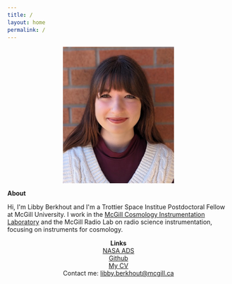```yaml
---
title: /
layout: home
permalink: /
---
```

<p align="center">
<img src="graphics/IMG_7184.jpg" alt="Headshot" width="50%" align="center">
</p>
  
<p align="center">
  
  <b> About </b>
</p>
  
Hi, I'm Libby Berkhout and I'm a Trottier Space Institue Postdoctoral Fellow at McGill University. I work in the <a href="https://sites.google.com/a/mcgillcosmology.ca/mcgillcosmology/">McGill Cosmology Instrumentation Laboratory</a> and the McGill Radio Lab on radio science instrumentation, focusing on instruments for cosmology. 


<p align="center">
<b> Links</b> <br>
  <a href="https://ui.adsabs.harvard.edu/search/q=orcid%3A0000-0002-2293-9639&sort=date+desc">NASA ADS</a> <br>
  <a href="https://github.com/lmberkhout">Github</a> <br>
  <a href="graphics/LibbyBerkhoutCV.pdf">My CV</a> <br>
  Contact me: <a href="mailto:libby.berkhout@mcgill.ca">libby.berkhout@mcgill.ca</a>
